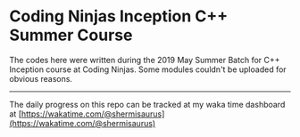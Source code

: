 # Coding Ninjas Inception C++ Summer Course

The codes here were written during the 2019 May Summer Batch for C++ Inception course at Coding Ninjas. Some modules couldn't be uploaded for obvious reasons.


***
The daily progress on this repo can be tracked at my waka time dashboard at [https://wakatime.com/@shermisaurus](https://wakatime.com/@shermisaurus)